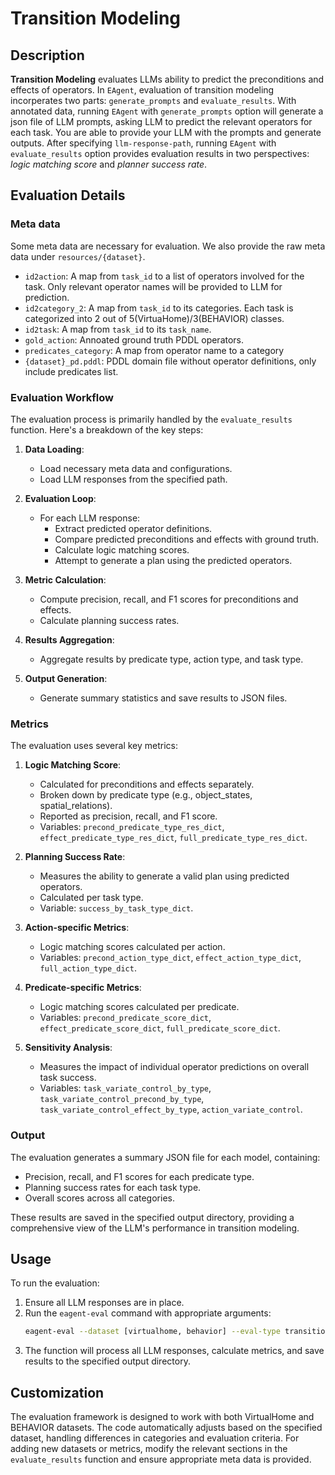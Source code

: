 # Transition Modeling

## Description

**Transition Modeling** evaluates LLMs ability to predict the preconditions and effects of operators. In `EAgent`, evaluation of transition modeling incorperates two parts: `generate_prompts` and `evaluate_results`. With annotated data, running `EAgent` with  `generate_prompts` option will generate a json file of LLM prompts, asking LLM to predict the relevant operators for each task. You are able to provide your LLM with the prompts and generate outputs. After specifying `llm-response-path`, running `EAgent` with `evaluate_results` option provides evaluation results in two perspectives: *logic matching score* and *planner success rate*.

## Evaluation Details
### Meta data
Some meta data are necessary for evaluation. We also provide the raw meta data under `resources/{dataset}`. 

- `id2action`: A map from `task_id` to a list of operators involved for the task. Only relevant operator names will be provided to LLM for prediction.
- `id2category_2`: A map from `task_id` to its categories. Each task is categorized into 2 out of 5(VirtuaHome)/3(BEHAVIOR) classes.
- `id2task`: A map from `task_id` to its  `task_name`.
- `gold_action`: Annoated ground truth PDDL operators.
- `predicates_category`: A map from operator name to a category
- `{dataset}_pd.pddl`: PDDL domain file without operator definitions, only include predicates list.

### Evaluation Workflow

The evaluation process is primarily handled by the `evaluate_results` function. Here's a breakdown of the key steps:

1. **Data Loading**: 
   - Load necessary meta data and configurations.
   - Load LLM responses from the specified path.

2. **Evaluation Loop**:
   - For each LLM response:
     - Extract predicted operator definitions.
     - Compare predicted preconditions and effects with ground truth.
     - Calculate logic matching scores.
     - Attempt to generate a plan using the predicted operators.

3. **Metric Calculation**:
   - Compute precision, recall, and F1 scores for preconditions and effects.
   - Calculate planning success rates.

4. **Results Aggregation**:
   - Aggregate results by predicate type, action type, and task type.

5. **Output Generation**:
   - Generate summary statistics and save results to JSON files.

### Metrics

The evaluation uses several key metrics:

1. **Logic Matching Score**:
   - Calculated for preconditions and effects separately.
   - Broken down by predicate type (e.g., object_states, spatial_relations).
   - Reported as precision, recall, and F1 score.
   - Variables: `precond_predicate_type_res_dict`, `effect_predicate_type_res_dict`, `full_predicate_type_res_dict`.

2. **Planning Success Rate**:
   - Measures the ability to generate a valid plan using predicted operators.
   - Calculated per task type.
   - Variable: `success_by_task_type_dict`.

3. **Action-specific Metrics**:
   - Logic matching scores calculated per action.
   - Variables: `precond_action_type_dict`, `effect_action_type_dict`, `full_action_type_dict`.

4. **Predicate-specific Metrics**:
   - Logic matching scores calculated per predicate.
   - Variables: `precond_predicate_score_dict`, `effect_predicate_score_dict`, `full_predicate_score_dict`.

5. **Sensitivity Analysis**:
   - Measures the impact of individual operator predictions on overall task success.
   - Variables: `task_variate_control_by_type`, `task_variate_control_precond_by_type`, `task_variate_control_effect_by_type`, `action_variate_control`.

### Output

The evaluation generates a summary JSON file for each model, containing:

- Precision, recall, and F1 scores for each predicate type.
- Planning success rates for each task type.
- Overall scores across all categories.

These results are saved in the specified output directory, providing a comprehensive view of the LLM's performance in transition modeling.

## Usage

To run the evaluation:

1. Ensure all LLM responses are in place.
2. Run the `eagent-eval` command with appropriate arguments:
   ```bash
   eagent-eval --dataset [virtualhome, behavior] --eval-type transition_modeling --mode evaluate_results
   ```
3. The function will process all LLM responses, calculate metrics, and save results to the specified output directory.

## Customization
The evaluation framework is designed to work with both VirtualHome and BEHAVIOR datasets. The code automatically adjusts based on the specified dataset, handling differences in categories and evaluation criteria.
For adding new datasets or metrics, modify the relevant sections in the `evaluate_results` function and ensure appropriate meta data is provided.